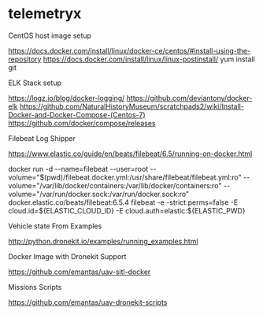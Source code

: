 # telemetryx

CentOS host image setup 

https://docs.docker.com/install/linux/docker-ce/centos/#install-using-the-repository
https://docs.docker.com/install/linux/linux-postinstall/
yum install git

ELK Stack setup

https://logz.io/blog/docker-logging/
https://github.com/deviantony/docker-elk https://github.com/NaturalHistoryMuseum/scratchpads2/wiki/Install-Docker-and-Docker-Compose-(Centos-7)
https://github.com/docker/compose/releases

Filebeat Log Shipper

https://www.elastic.co/guide/en/beats/filebeat/6.5/running-on-docker.html

docker run -d   --name=filebeat   --user=root   --volume="$(pwd)/filebeat.docker.yml:/usr/share/filebeat/filebeat.yml:ro"   --volume="/var/lib/docker/containers:/var/lib/docker/containers:ro"   --volume="/var/run/docker.sock:/var/run/docker.sock:ro"   docker.elastic.co/beats/filebeat:6.5.4 filebeat -e -strict.perms=false   -E cloud.id=${ELASTIC_CLOUD_ID} -E cloud.auth=elastic:${ELASTIC_PWD}

Vehicle state From Examples

http://python.dronekit.io/examples/running_examples.html

Docker Image with Dronekit Support

https://github.com/emantas/uav-sitl-docker

Missions Scripts

https://github.com/emantas/uav-dronekit-scripts